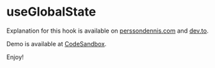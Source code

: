# useGlobalState

Explanation for this hook is available on [perssondennis.com](https://www.perssondennis.com/articles/react-hook-use-element-dimensions) and [dev.to](https://dev.to/perssondennis/react-hook-useelementdimensions-42cl).

Demo is available at [CodeSandbox](https://codesandbox.io/p/sandbox/useelementdimensions-h8kvp9?file=%2Fsrc%2FuseElementDimensions.tsx%3A14%2C10).

Enjoy!
